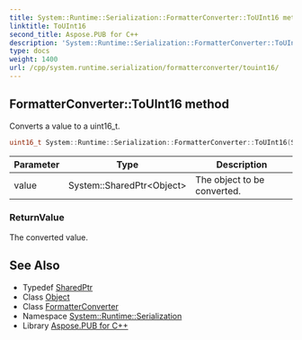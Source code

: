 ```yaml
---
title: System::Runtime::Serialization::FormatterConverter::ToUInt16 method
linktitle: ToUInt16
second_title: Aspose.PUB for C++
description: 'System::Runtime::Serialization::FormatterConverter::ToUInt16 method. Converts a value to a uint16_t in C++.'
type: docs
weight: 1400
url: /cpp/system.runtime.serialization/formatterconverter/touint16/
---
```

## FormatterConverter::ToUInt16 method


Converts a value to a uint16_t.

```cpp
uint16_t System::Runtime::Serialization::FormatterConverter::ToUInt16(System::SharedPtr<Object> value) override
```


| Parameter | Type | Description |
| --- | --- | --- |
| value | System::SharedPtr\<Object\> | The object to be converted. |

### ReturnValue

The converted value.

## See Also

* Typedef [SharedPtr](../../../system/sharedptr/)
* Class [Object](../../../system/object/)
* Class [FormatterConverter](../)
* Namespace [System::Runtime::Serialization](../../)
* Library [Aspose.PUB for C++](../../../)

